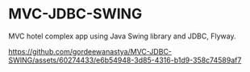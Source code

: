# MVC-JDBC-SWING
MVC hotel complex app using Java Swing library and JDBC, Flyway. 


https://github.com/gordeewanastya/MVC-JDBC-SWING/assets/60274433/e6b54948-3d85-4316-b1d9-358c74589af7
